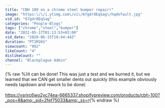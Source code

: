 ```yaml
---
title: "CBH 100 on a chrome steel bumper repair!"
image: "https:\/\/i.ytimg.com\/vi\/67gdr8EqSag\/hqdefault.jpg"
vid_id: "67gdr8EqSag"
categories: "People-Blogs"
tags: ["chrome","steel","bumper"]
date: "2022-05-17T01:13:53+03:00"
vid_date: "2020-06-15T18:44:44Z"
duration: "PT1M26S"
viewcount: "992"
likeCount: "4"
dislikeCount: ""
channel: "Blackplague Admin"
---
```

{% raw %}It can be done! This was just a test and we burned it, but we learned that we CAN get smaller dents out quickly (this example obviously needs tapdown and rework to be done) <br /><br /><a rel="nofollow" target="blank" href="https://vsrirc6wo2yc74ea-6665337.shopifypreview.com/products/cbh-100?_pos=8&amp;_sid=2fef75033&amp;_ss=r">https://vsrirc6wo2yc74ea-6665337.shopifypreview.com/products/cbh-100?_pos=8&amp;_sid=2fef75033&amp;_ss=r</a>{% endraw %}
